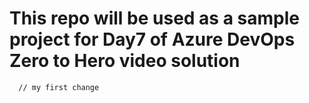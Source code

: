 # This repo will be used as a sample project for Day7 of Azure DevOps Zero to Hero video solution
      // my first change
